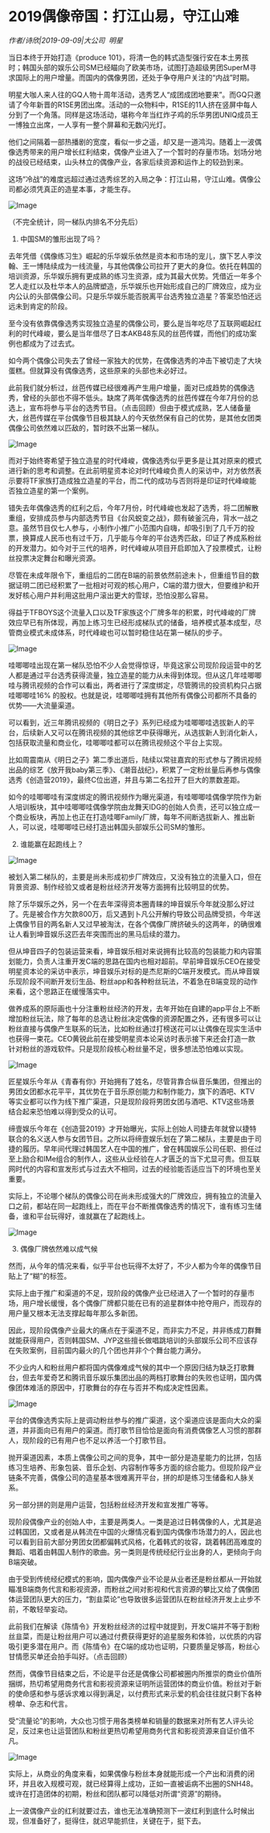 # 2019偶像帝国：打江山易，守江山难

*作者/诗欣|2019-09-09|大公司 
                                                明星*

当日本终于开始打造《produce 101》，将清一色的韩式造型强行安在本土男孩时；韩国头部的娱乐公司SM已经瞄向了欧美市场，试图打造超级男团SuperM寻求国际上的用户增量。而国内的偶像男团，还处于争夺用户关注的“内战”时期。

明星大咖人来人往的GQ人物十周年活动，选秀艺人“成团成团地要来”。而GQ只邀请了今年新晋的R1SE男团出席。活动的一众物料中，R1SE的11人挤在竖屏中每人分到了一个角落。同样是这场活动，堪称今年当红炸子鸡的乐华男团UNIQ成员王一博独立出席，一人享有一整个屏幕和无数闪光灯。

他们之间隔着一部热播剧的宽度，看似一步之遥，却又是一道鸿沟。随着上一波偶像选秀带来的用户增长红利结束，偶像产业进入了一个暂时的存量市场。划场分地的战役已经结束，山头林立的偶像产业，各家后续资源和运作上的较劲到来。

这场“冷战”的难度远超过通过选秀综艺的入局之争：打江山易，守江山难。偶像公司都必须凭真正的造星本事，才能生存。

![Image](http://p1.pstatp.com/large/pgc-image/627ee614cfc0436284f365a830f754a4)

（不完全统计，同一梯队内排名不分先后）

1. 中国SM的雏形出现了吗？

去年凭借《偶像练习生》崛起的乐华娱乐依然是资本和市场的宠儿，旗下艺人李汶翰、王一博陆续成为一线流量，与其他偶像公司拉开了更大的身位。依托在韩国的培训资源，乐华娱乐拥有更成熟的练习生资源，成为其最大优势。凭借近一年多个艺人走红以及杜华本人的品牌塑造，乐华娱乐也开始形成自己的厂牌效应，成为业内公认的头部偶像公司。只是乐华娱乐能否脱离平台选秀独立造星？答案恐怕还远远未到肯定的阶段。

至今没有依靠偶像选秀实现独立造星的偶像公司，要么是当年吃尽了互联网崛起红利的时代峰峻，要么是当年借尽了日本AKB48东风的丝芭传媒，而他们的成功案例也都成为了过去式。

如今两个偶像公司失去了曾经一家独大的优势，在偶像选秀的冲击下被切走了大块蛋糕。但就算没有偶像选秀，这些原来的头部也未必好过。

此前我们就分析过，丝芭传媒已经很难再产生用户增量，面对已成趋势的偶像选秀，曾经的头部也不得不低头。缺席了两年偶像选秀的丝芭传媒在今年7月份的总选上，宣布将参与平台的选秀节目。（点击回顾）但由于模式成熟，艺人储备量大，丝芭传媒在平台偶像节目极其缺人的今天依然保有自己的优势，是其他女团类偶像公司依然难以匹敌的，暂时跌不出第一梯队。

![Image](http://p1.pstatp.com/large/pgc-image/2baf93d4a33a42978839c4b40699ef41)

而对于始终寄希望于独立造星的时代峰峻，偶像选秀似乎更多是让其对原来的模式进行新的思考和调整。在此前明星资本论对时代峰峻负责人的采访中，对方依然表示要将TF家族打造成独立造星的平台，而二代的成功与否则将是印证时代峰峻能否独立造星的第一个案例。

错失去年偶像选秀的红利之后，今年7月份，时代峰峻也发起了选秀，将二团解散重组，安排成员参与内部选秀节目《台风蜕变之战》，颇有破釜沉舟，背水一战之意。虽然节目仅七人参与，小制作小推广小范围内自嗨，却吸引到了几千万的投票，换算成人民币也有过千万，几乎能与今年的平台选秀匹敌，印证了养成系粉丝的开发潜力。如今对于三代的培养，时代峰峻从项目开启即加入了投票模式，让粉丝投票决定舞台和曝光资源。

尽管在未成年限令下，重组后的二团在B端的前景依然前途未卜，但重组节目的数据证明二团已经积累了一批相对可观的核心用户，C端的潜力很大，但要维护和开发好核心用户并利用这批用户滚出更大的雪球，恐怕没那么容易。

得益于TFBOYS这个流量入口以及TF家族这个厂牌多年的积累，时代峰峻的厂牌效应早已有所体现，再加上练习生已经形成梯队式的储备，培养模式基本成型，尽管商业模式未成体系，时代峰峻也可以暂时稳住站在第一梯队的步子。

![Image](http://p9.pstatp.com/large/pgc-image/00b3e8a629134fd59cd6b3a57ead825f)

哇唧唧哇出现在第一梯队恐怕不少人会觉得惊讶，毕竟这家公司现阶段运营中的艺人都是通过平台选秀获得流量，独立造星的能力从未得到体现。但从这几年哇唧唧哇与腾讯视频的合作可以看出，两者进行了深度绑定，尽管腾讯的投资机构只占据哇唧唧哇16% 的股权。也就是说，哇唧唧哇拥有其他所有偶像公司都所不具备的优势——大流量渠道。

可以看到，近三年腾讯视频的《明日之子》系列已经成为哇唧唧哇选拔新人的平台，后续新人又可以在腾讯视频的其他综艺中获得曝光，从选拔新人到消化新人，包括获取流量和商业化，哇唧唧哇都可以在腾讯视频这个平台上实现。

比如周震南从《明日之子》第二季出道后，陆续以常驻嘉宾的形式参与了腾讯视频出品的综艺《放开我baby第三季》、《潮音战纪》，积累了一定粉丝量后再参与偶像选秀《创造营2019》，最终C位出道，并且与第二名拉开了巨大的票数差距。

如今的哇唧唧哇有深度绑定的腾讯视频作为曝光渠道，有哇唧唧哇偶像学院作为新人培训板块，其中哇唧唧哇偶像学院由龙舞天IDG的创始人负责，还可以独立成一个商业板块，再加上也正在打造哇唧Family厂牌，每年不间断选拔新人、推出新人，可以说，哇唧唧哇已经打造出韩国头部娱乐公司SM的雏形。

2. 谁能赢在起跑线上？

![Image](http://p1.pstatp.com/large/pgc-image/694f9e78988c45e8b3ece9ac112879f3)

被划入第二梯队的，主要是尚未形成初步厂牌效应，又没有独立的流量入口，但在背景资源、制作经验又或者是粉丝经济开发等方面拥有比较明显的优势。

除了乐华娱乐之外，另一个在去年深得资本圈青睐的坤音娱乐今年就没那么好过了。先是被合作方欠款800万，后又遇到卜凡公开解约导致公司品牌受损，今年送上偶像节目的两名新人又过早被淘汰，在各个偶像厂牌挤破头的这两年，的确很难让人看到坤音娱乐这匹去年突围而出的黑马后续的潜力。

但从坤音四子的包装运营来看，坤音娱乐相对来说拥有比较高的包装能力和内容策划能力，负责人注重开发C端的思路在国内也相对超前。早前坤音娱乐CEO在接受明星资本论的采访中表示，坤音娱乐对标的是杰尼斯的C端开发模式。而从坤音娱乐现阶段不间断开发衍生品、粉丝app和各种粉丝玩法，不着急在B端变现的动作来看，这个思路正在缓慢落实中。

做养成系的原际画也十分注重粉丝经济的开发，去年开始在自建的app平台上不断增加粉丝玩法，除了每年的总选让粉丝决定偶像的资源配置之外，还有很多可以让粉丝直接与偶像产生联系的玩法，比如粉丝通过打榜送花可以让偶像在现实生活中也获得一束花。CEO黄锐此前在接受明星资本论采访时表示接下来还会打造一款针对粉丝的游戏软件。只是现阶段核心粉丝量不足，很多想法恐怕难以实现。

![Image](http://p1.pstatp.com/large/pgc-image/e878db9dddea4f038065ae85c4e802f5)

匠星娱乐今年从《青春有你》开始拥有了姓名，尽管背靠合纵音乐集团，但推出的男团女团都水花平平，其优势在于音乐原创能力和制作能力，旗下的酒吧、KTV等实业都可以作为线下推广渠道，只是现阶段将男团女团与酒吧、KTV这些场景结合起来恐怕难以得到受众的认可。

缔壹娱乐今年在《创造营2019》才开始曝光，实际上创始人司捷去年就曾以捷特联合的名义送人参与女团节目。之所以将缔壹娱乐划在了第二梯队，主要是由于司捷的履历。早年间代理过韩国艺人在中国的推广，曾在韩国娱乐公司任职、担任过至上励合和IMe组合的制作人，这些从业经验在人才匮乏的当下尤显可贵。但互联网时代的内容和宣发形式与过去大不相同，过去的经验能否适应当下的环境也至关重要。

实际上，不论哪个梯队的偶像公司在尚未形成强大的厂牌效应，拥有独立的流量入口之前，都站在同一起跑线上，而在平台不断推偶像选秀的情况下，谁有练习生储备，谁和平台玩得好，谁就赢在了起跑线上。

![Image](http://p1.pstatp.com/large/pgc-image/6d5ba5aba04a482ca5b1215820cd250c)

3. 偶像厂牌依然难以成气候

然而，从今年的情况来看，似乎平台也玩得不太好了，不少人都为今年的偶像节目贴上了“糊”的标签。

实际上由于推广和渠道的不足，现阶段的偶像产业已经进入了一个暂时的存量市场，用户增长缓慢，各个偶像厂牌都只能在已有的追星群体中抢夺用户，而现存的用户量又根本无法支撑起每年那么多新团。

因此，现阶段偶像产业最大的痛点在于渠道不足，而非实力不足，并非练成刀群舞就能获得用户，否则韩国SM、JYP这些擅长做唱跳培训的头部娱乐公司不应该存在失败案例，目前国内最火的几个团也并非个个舞台能力满分。

不少业内人和粉丝用户都将国内偶像难成气候的其中一个原因归结为缺乏打歌舞台，但去年爱奇艺和腾讯音乐娱乐集团出品的两档打歌舞台的失败也证明，国内偶像团体难活的原因中，打歌舞台的存在与否并不构成决定性因素。

![Image](http://p1.pstatp.com/large/pgc-image/ff5d73e220d3481a964fc9ea54708e5d)

平台的偶像选秀实际上是调动粉丝参与的推广渠道，这个渠道应该是面向大众的渠道，并非面向已有用户的渠道。而打歌节目恰恰是面向有消费偶像艺人习惯的那群人，现阶段的已有用户也不足以养活一个打歌节目。

抛开渠道因素，本质上偶像公司之间的竞争，其中一部分是造星能力的比拼，包括练习生培养、形象包装、音乐企划、内容制作等多方面的综合能力。但现阶段产业链条不完善，偶像公司的造星基本很难离开平台，拼的却是练习生储备和人脉关系。

另一部分拼的则是用户运营，包括粉丝经济开发和宣发推广等等。

现阶段偶像产业的创始人中，主要是两类人。一类是追过日韩偶像的人，尤其是追过韩国团，又或者是从韩流在中国的火爆情况看到国内偶像市场潜力的人，因此也可以看到目前大部分男团女团都偏韩式风格，化着韩式的妆容，跳着韩团高难度的舞蹈、唱着由韩国人制作的歌曲。另一类则是传统经纪行业出身的人，更倾向于向B端突破。

由于受到传统经纪模式的影响，国内偶像产业不论是从业者还是粉丝都从一开始就瞄准B端商务代言和影视资源，而粉丝之间对影视和代言资源的攀比又给了偶像团体运营团队更大的压力，“割韭菜论”也导致很多运营团队在粉丝经济开发上止步不前，不敢轻举妄动。

此前我们在解读《陈情令》开发粉丝经济的过程中就提到，开发C端并不等于割粉丝韭菜，而是让粉丝用户可以通过付费获得更好的追星服务和体验，以优质的内容吸引更多潜在用户。而《陈情令》在C端的成功也证明，只要质量足够高，粉丝心甘情愿买单还会拍手叫好。（点击回顾）

然而，偶像节目结束之后，不论是平台还是偶像公司都被圈内所推崇的商业价值所捆绑，热切希望用商务代言和影视资源来证明所运营团体的商业价值。粉丝对于新的使命感和参与感诉求难以得到满足，以付费形式来示爱的机会往往就只剩下各种榜单、杂志和代言。

受“流量论”的影响，大众也习惯于用各类榜单和销量的数据来对所有艺人评头论足，反过来也让运营团队和粉丝更热切希望用商务代言和影视资源来自证价值不凡。

![Image](http://p9.pstatp.com/large/pgc-image/f1d8ca4967724388b48d111340767c10)

实际上，从商业的角度来看，如果偶像与粉丝本身就能形成一个产出和消费的闭环，并且收入规模可观，就已经算得上成功，正如一直被诟病不出圈的SNH48。或许在打造团体的初期，粉丝和团队都可以降低对所谓“资源”的期待。

上一波偶像产业的红利就要过去，谁也无法准确预测下一波红利到底什么时候出现，但准备好了，挺得住，就迟早能抓住，关键在于，挺下去。

